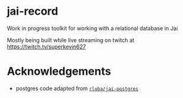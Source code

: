 # jai-record

Work in progress toolkit for working with a relational database in Jai

Mostly being built while live streaming on twitch at https://twitch.tv/superkevin627


# Acknowledgements

- postgres code adapted from [`rluba/jai-postgres`](https://github.com/rluba/jai-postgres)
